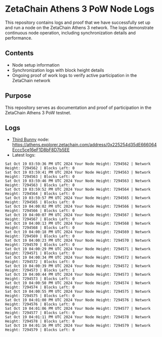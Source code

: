# ZetaChain Athens 3 PoW Node Logs
This repository contains logs and proof that we have successfully set up and run a node on the ZetaChain Athens 3 network. The logs demonstrate continuous node operation, including synchronization details and performance.

## Contents
- Node setup information
- Synchronization logs with block height details
- Ongoing proof of work logs to verify active participation in the ZetaChain network

## Purpose
This repository serves as documentation and proof of participation in the ZetaChain Athens 3 PoW testnet.

## Logs

- [Third Bunny](https://thirdbunny.xyz/) node: https://athens.explorer.zetachain.com/address/0x225254d35dE666064Eccc5ce16eF1D8bF8D7b5EE
- Latest logs:
```
Sat Oct 19 03:59:36 PM UTC 2024 Your Node Height: 7294562 | Network Height: 7294562 | Blocks Left: 0
Sat Oct 19 03:59:41 PM UTC 2024 Your Node Height: 7294563 | Network Height: 7294563 | Blocks Left: 0
Sat Oct 19 03:59:46 PM UTC 2024 Your Node Height: 7294563 | Network Height: 7294563 | Blocks Left: 0
Sat Oct 19 03:59:52 PM UTC 2024 Your Node Height: 7294564 | Network Height: 7294564 | Blocks Left: 0
Sat Oct 19 03:59:57 PM UTC 2024 Your Node Height: 7294565 | Network Height: 7294565 | Blocks Left: 0
Sat Oct 19 04:00:02 PM UTC 2024 Your Node Height: 7294566 | Network Height: 7294566 | Blocks Left: 0
Sat Oct 19 04:00:07 PM UTC 2024 Your Node Height: 7294567 | Network Height: 7294567 | Blocks Left: 0
Sat Oct 19 04:00:13 PM UTC 2024 Your Node Height: 7294568 | Network Height: 7294568 | Blocks Left: 0
Sat Oct 19 04:00:18 PM UTC 2024 Your Node Height: 7294569 | Network Height: 7294569 | Blocks Left: 0
Sat Oct 19 04:00:23 PM UTC 2024 Your Node Height: 7294570 | Network Height: 7294570 | Blocks Left: 0
Sat Oct 19 04:00:29 PM UTC 2024 Your Node Height: 7294571 | Network Height: 7294571 | Blocks Left: 0
Sat Oct 19 04:00:34 PM UTC 2024 Your Node Height: 7294572 | Network Height: 7294572 | Blocks Left: 0
Sat Oct 19 04:00:39 PM UTC 2024 Your Node Height: 7294572 | Network Height: 7294573 | Blocks Left: 1
Sat Oct 19 04:00:44 PM UTC 2024 Your Node Height: 7294573 | Network Height: 7294573 | Blocks Left: 0
Sat Oct 19 04:00:50 PM UTC 2024 Your Node Height: 7294574 | Network Height: 7294574 | Blocks Left: 0
Sat Oct 19 04:00:55 PM UTC 2024 Your Node Height: 7294575 | Network Height: 7294575 | Blocks Left: 0
Sat Oct 19 04:01:00 PM UTC 2024 Your Node Height: 7294576 | Network Height: 7294576 | Blocks Left: 0
Sat Oct 19 04:01:06 PM UTC 2024 Your Node Height: 7294577 | Network Height: 7294577 | Blocks Left: 0
Sat Oct 19 04:01:11 PM UTC 2024 Your Node Height: 7294578 | Network Height: 7294578 | Blocks Left: 0
Sat Oct 19 04:01:16 PM UTC 2024 Your Node Height: 7294579 | Network Height: 7294579 | Blocks Left: 0
```
